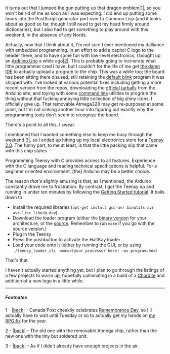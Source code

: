 It turns out that I jumped the gun putting up that dragon emblem<a name="note-Fri-Nov-11-214005EST-2011"></a>[|1|](#foot-Fri-Nov-11-214005EST-2011), so you won't be rid of me as soon as I was expecting. I did end up putting some hours into the PostScript generator port over to Common Lisp (and it looks about as good so far, though I still need to get my head firmly around dictionaries), but I also had to get *something* to play around with this weekend, in the absence of any Nords.

Actually, now that I think about it, I'm not sure I ever mentioned my dalliance with embedded programming. In an effort to add a capitol C logo to the header there, and to have some fun with low-level electronics, I bought up an [Arduino Uno](http://www.arduino.cc/en/Main/arduinoBoardUno) a while ago<a name="note-Fri-Nov-11-221146EST-2011"></a>[|2|](#foot-Fri-Nov-11-221146EST-2011). This is probably going to incinerate what little programmer cred I have, but I couldn't for the life of me get [the damn IDE](http://www.arduino.cc/en/Main/arduinoBoardUno) to actually upload a program to the chip. This was a while too; the board has been sitting there disused, still retaining the [default blink](http://www.arduino.cc/en/Tutorial/Blink) program it was shipped with. I've looked at various potential fixes including getting a more recent version from the repos, downloading the [official tarballs](http://www.arduino.cc/en/Main/software) from the Arduino site, and toying with some [command line](http://johanneshoff.com/arduino-command-line.html) utilities to program the thing without that fucking annoying little collection of big shiny icons. I officially give up. That removable Atmega328 may get re-purposed at some point, but I'm not sinking another hour into figuring out exactly why the programming tools don't seem to recognize the board.

There's a point to all this, I swear.

I mentioned that I wanted something else to keep me busy through the weekend<a name="note-Fri-Nov-11-221157EST-2011"></a>[|3|](#foot-Fri-Nov-11-221157EST-2011), so I ended up hitting up my local electronics store for a [Teensy 2.0](http://www.pjrc.com/teensy/). The funny part, to me at least, is that the little packing slip that came with this chip states

Programming Teensy with C provides access to all features. Experience with the C language and reading technical specifications is helpful. For a beginner oriented environment, [the] Arduino may be a better choice.

The reason *that's* slightly amusing is that, as I mentioned, the Arduino constantly drove me to frustration. By contrast, I got the Teensy up and running in under ten minutes by following the [Getting Started tutorial](http://www.pjrc.com/teensy/first_use.html). It boils down to


-   Install the required libraries (`apt-get install gcc-avr binutils-avr avr-libc libusb-dev`)
-   Download the loader program (either the [binary version](http://www.pjrc.com/teensy/loader_linux.html) for your architecture, or the [source](http://www.pjrc.com/teensy/loader_cli.html). Remember to run `make` if you go with the source version.)
-   Plug in the Teensy
-   Press the pushbutton to activate the HalfKay loader
-   Load your code onto it (either by running the GUI, or by using `./teensy_loader_cli -mmcu=[your processor here] -wv program.hex`)


That's that.

I haven't actually started anything yet, but I plan to go through the listings of a few projects to warm up, hopefully culminating in a build of a [Chordite](http://chordite.com/) and addition of a new logo in a little while.

* * *
##### Footnotes

1 - <a name="foot-Fri-Nov-11-214005EST-2011"></a>[|back|](#note-Fri-Nov-11-214005EST-2011) - Canada Post cheekily celebrates [Remembrance Day](http://en.wikipedia.org/wiki/Remembrance_Day), so I'll actually have to wait until Tuesday or so to actually get my hands on [my RPG fix](http://en.wikipedia.org/wiki/The_Elder_Scrolls_V:_Skyrim) for the year.


2 - <a name="foot-Fri-Nov-11-221146EST-2011"></a>[|back|](#note-Fri-Nov-11-221146EST-2011) - The old one with the removable Atmega chip, rather than the new one with the tiny but soldered unit.


3 - <a name="foot-Fri-Nov-11-221157EST-2011"></a>[|back|](#note-Fri-Nov-11-221157EST-2011) - As if I didn't already have enough projects in the air.
